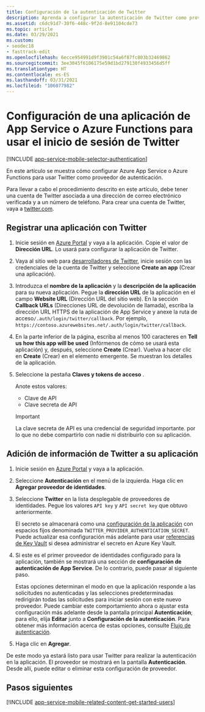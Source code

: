 ```yaml
---
title: Configuración de la autenticación de Twitter
description: Aprenda a configurar la autenticación de Twitter como proveedor de identidades para una aplicación App Service o Azure Functions.
ms.assetid: c6dc91d7-30f6-448c-9f2d-8e91104cde73
ms.topic: article
ms.date: 03/29/2021
ms.custom:
- seodec18
- fasttrack-edit
ms.openlocfilehash: 6ecce954991d9f3901c54a6f87fc803b32469862
ms.sourcegitcommit: 3ee3045f6106175e59d1bd279130f4933456d5ff
ms.translationtype: HT
ms.contentlocale: es-ES
ms.lasthandoff: 03/31/2021
ms.locfileid: "106077982"
---
```

# <a name="configure-your-app-service-or-azure-functions-app-to-use-twitter-login"></a>Configuración de una aplicación de App Service o Azure Functions para usar el inicio de sesión de Twitter

[!INCLUDE [app-service-mobile-selector-authentication](../../includes/app-service-mobile-selector-authentication.md)]

En este artículo se muestra cómo configurar Azure App Service o Azure Functions para usar Twitter como proveedor de autenticación.

Para llevar a cabo el procedimiento descrito en este artículo, debe tener una cuenta de Twitter asociada a una dirección de correo electrónico verificada y a un número de teléfono. Para crear una cuenta de Twitter, vaya a [twitter.com].

## <a name="register-your-application-with-twitter"></a><a name="register"> </a>Registrar una aplicación con Twitter

1. Inicie sesión en [Azure Portal] y vaya a la aplicación. Copie el valor de **Dirección URL**. Lo usará para configurar la aplicación de Twitter.
1. Vaya al sitio web para [desarrolladores de Twitter], inicie sesión con las credenciales de la cuenta de Twitter y seleccione **Create an app** (Crear una aplicación).
1. Introduzca el **nombre de la aplicación** y la **descripción de la aplicación** para su nueva aplicación. Pegue la **dirección URL** de la aplicación en el campo **Website URL** (Dirección URL del sitio web). En la sección **Callback URLs** (Direcciones URL de devolución de llamada), escriba la dirección URL HTTPS de la aplicación de App Service y anexe la ruta de acceso`/.auth/login/twitter/callback`. Por ejemplo, `https://contoso.azurewebsites.net/.auth/login/twitter/callback`.
1. En la parte inferior de la página, escriba al menos 100 caracteres en **Tell us how this app will be used** (Infórmenos de cómo se usará esta aplicación) y, después, seleccione **Create** (Crear). Vuelva a hacer clic en **Create** (Crear) en el elemento emergente. Se muestran los detalles de la aplicación.
1. Seleccione la pestaña **Claves y tokens de acceso** .

   Anote estos valores:
   - Clave de API
   - Clave secreta de API

   > [!IMPORTANT]
   > La clave secreta de API es una credencial de seguridad importante. por lo que no debe compartirlo con nadie ni distribuirlo con su aplicación.

## <a name="add-twitter-information-to-your-application"></a><a name="secrets"> </a>Adición de información de Twitter a su aplicación

1. Inicie sesión en [Azure Portal] y vaya a la aplicación.
1. Seleccione **Autenticación** en el menú de la izquierda. Haga clic en **Agregar proveedor de identidades**.
1. Seleccione **Twitter** en la lista desplegable de proveedores de identidades. Pegue los valores `API key` y `API secret key` que obtuvo anteriormente.

    El secreto se almacenará como una [configuración de la aplicación](./configure-common.md#configure-app-settings) con espacios fijos denominada `TWITTER_PROVIDER_AUTHENTICATION_SECRET`. Puede actualizar esa configuración más adelante para usar [referencias de Key Vault](./app-service-key-vault-references.md) si desea administrar el secreto en Azure Key Vault.

1. Si este es el primer proveedor de identidades configurado para la aplicación, también se mostrará una sección de **configuración de autenticación de App Service**. De lo contrario, puede pasar al siguiente paso.
    
    Estas opciones determinan el modo en que la aplicación responde a las solicitudes no autenticadas y las selecciones predeterminadas redirigirán todas las solicitudes para iniciar sesión con este nuevo proveedor. Puede cambiar este comportamiento ahora o ajustar esta configuración más adelante desde la pantalla principal **Autenticación**; para ello, elija **Editar** junto a **Configuración de la autenticación**. Para obtener más información acerca de estas opciones, consulte [Flujo de autenticación](overview-authentication-authorization.md#authentication-flow).

1. Haga clic en **Agregar**.

De este modo ya estará listo para usar Twitter para realizar la autenticación en la aplicación. El proveedor se mostrará en la pantalla **Autenticación**. Desde allí, puede editar o eliminar esta configuración de proveedor.

## <a name="next-steps"></a><a name="related-content"> </a>Pasos siguientes

[!INCLUDE [app-service-mobile-related-content-get-started-users](../../includes/app-service-mobile-related-content-get-started-users.md)]

<!-- URLs. -->

[desarrolladores de Twitter]: https://go.microsoft.com/fwlink/p/?LinkId=268300
[twitter.com]: https://go.microsoft.com/fwlink/p/?LinkID=268287
[Azure Portal]: https://portal.azure.com/
[xamarin]: ../app-services-mobile-app-xamarin-ios-get-started-users.md
